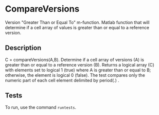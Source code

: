 # CompareVersions

Version "Greater Than or Equal To" m-function.
Matlab function that will determine if a cell array of values is greater than or equal to a reference version.


## Description

C = compareVersions(A,B). 
Determine if a cell array of versions (A) is greater than or equal to a reference version (B). 
Returns a logical array (C) with elements set to logical 1 (true) where A is greater than or equal to B; otherwise, the element is logical 0 (false). The test compares only the numeric part of each cell element delimited by period(.) .


## Tests

To run, use the command `runtests`.